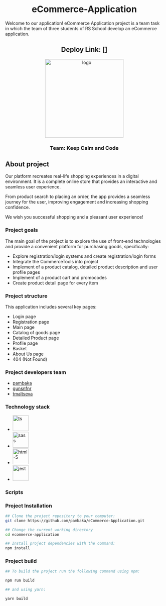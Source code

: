 <h1 align="center">
    eCommerce-Application
</h1>
Welcome to our application! eCommerce Application project is a team task in which the team of three students of RS School develop an eCommerce application.

<h2 align="center">
    Deploy Link: []
</h2>

<div align="center">
  <img src="https://freeillustrations.xyz/wp-content/uploads/2021/03/Blues-Dual-tone-shopping-illustration_lg.png" alt="logo" width="250">
</div>

<h3 align="center">
    Team: Keep Calm and Code
</h3>

## About project
Our platform recreates real-life shopping experiences in a digital environment. It is a complete online store that provides an interactive and seamless user experience. 

From product search to placing an order, the app provides a seamless journey for the user, improving engagement and increasing shopping confidence.

We wish you successful shopping and a pleasant user experience!

### Project goals
The main goal of the project is to explore the use of front-end technologies and provide a convenient platform for purchasing goods, specifically:

- Explore registration/login systems and create registration/login forms
- Integrate the CommerceTools into project
- Implement of a product catalog, detailed product description and user profile pages
- Implement of a product cart and promocodes
- Create product detail page for every item


### Project structure
This application includes several key pages:
- Login page
- Registration page
- Main page
- Catalog of goods page
- Detailed Product page
- Profile page
- Basket
- About Us page
- 404 (Not Found)

### Project developers team
- [pambaka](https://github.com/pambaka)
- [gunsnfnr](https://github.com/gunsnfnr)
- [tmaltseva](https://github.com/tmaltseva)

### Technology stack

- <img src="https://www.svgrepo.com/show/374144/typescript.svg" alt="ts" width="50">

- <img src="https://www.svgrepo.com/show/374061/sass.svg" alt="sass" width="50">

- <img src="https://www.svgrepo.com/show/353884/html-5.svg" alt="html-5" width="50">

- <img src="https://www.svgrepo.com/show/373700/jest.svg" alt="jest" width="50">

### Scripts

### Project Installation
```sh
## Clone the project repository to your computer:
git clone https://github.com/pambaka/eCommerce-Application.git

## Change the current working directory
cd ecommerce-application

## Install project dependencies with the command: 
npm install
```

### Project build
```sh
## To build the project run the following command using npm:

npm run build

## and using yarn:

yarn build
```